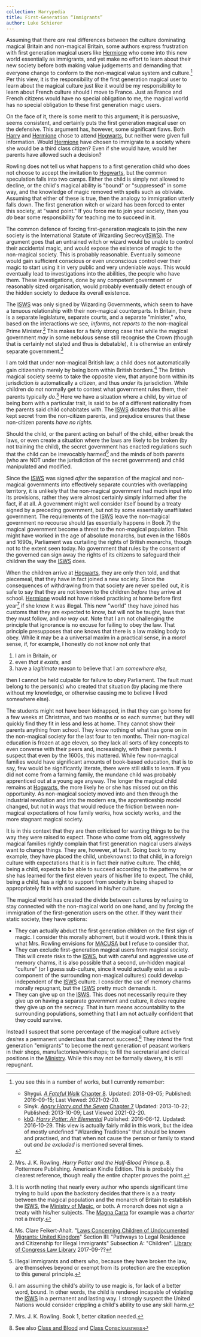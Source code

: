 ```yaml
---
collection: Harrypedia
title: First-Generation “Immigrants” 
author: Luke Schierer
---
```


Assuming that there *are* real differences between the culture dominating
magical Britain and non-magical Britain, some authors express 
frustration with first generation magical users like [Hermione] who 
come into this new world essentially as immigrants, and yet make no 
effort to learn about their new society before both making value 
judgements and demanding that everyone change to conform to the 
non-magical value system and culture.[^210220-2] Per this view, it is 
the responsibility of the first generation magical user to learn about 
the magical culture just like it would be my responsibility to learn about
French culture should I move to France. Just as France and French 
citizens would have no special obligation to me, the magical world has 
no special obligation to these first generation magic users.  

On the face of it, there is some merit to this argument; it is 
persuasive, seems consistent, and certainly puts the first generation 
magical user on the defensive.  This argument has, however, some 
significant flaws.  Both [Harry] and [Hermione] chose to attend 
[Hogwarts], but neither were given full information. Would [Hermione] 
have chosen to immigrate to a society where she would be a third
class citizen?  Even if she would have, would her parents have allowed 
such a decision?  

Rowling does not tell us what happens to a first generation child who does 
not choose to accept the invitation to [Hogwarts], but the common 
speculation falls into two camps.  Either the child is simply not 
allowed to decline, or the child's magical ability is "bound" or 
"suppressed" in some way, and the knowledge of magic removed with 
spells such as obliviate.  Assuming that either of these is true, then 
the analogy to immigration utterly falls down.  The first generation
witch or wizard has been forced to enter this society, at "wand point." 
If you force me to join your society, then you *do* bear some 
responsibility for teaching me to succeed in it.  

The common defence of forcing first-generation magicals to join the new 
society is the International Statute of Wizarding Secrecy\([ISWS]\).  The 
argument goes that an untrained witch or wizard would be unable to 
control their accidental magic, and would expose the existence of magic 
to the non-magical society.  This is probably reasonable.  Eventually 
someone would gain sufficient conscious or even unconscious control 
over their magic to start using it in very public and very undeniable 
ways.  This would eventually lead to investigations into the abilities, 
the people who have them. These investigations, done by any competent 
government or reasonably sized organisation, would probably eventually
detect enough of the hidden society to deduce its overall existence. 

The [ISWS] was only signed by Wizarding Governments, which seem to have a 
tenuous relationship with their non-magical counterparts.  In Britain, 
there is a separate legislature, separate courts, and a separate 
"minister," who, based on the interactions we see, *informs*, not 
*reports to* the non-magical Prime Minister.[^210323-5]  This makes for 
a fairly strong case that while the magical government *may* in some 
nebulous sense still recognise the Crown (though that is certainly not 
stated and thus is debatable), it is otherwise an entirely separate 
government.[^240508-1]  

I am told that under non-magical British law, a child does not 
automatically gain citizenship merely by being born within British 
borders.[^210323-6] The British magical society seems to take the 
opposite view, that anyone born within its jurisdiction *is* 
automatically a citizen, and thus *under* its jurisdiction.  While 
children do not normally get to contest what government rules them, 
their parents typically *do*.[^240508-2] Here we have a situation where a child, by virtue of being 
born with a particular trait, is said to be of a different nationality 
from the parents said child cohabitates with. The [ISWS] dictates that 
this all be kept secret from the non-citizen parents, and prejudice 
ensures that these non-citizen parents *have no rights.* 

[^240508-2]: Illegal immigrants and others who, because they have broken the law, are themselves beyond or exempt from its protection are the exception to this general principle. 

Should the child, or the parent acting on behalf of the child, either 
break the laws, or even create a situation where the laws are likely to 
be broken (by not training the child), the secret government has 
enacted regulations such that the child can be irrevocably harmed[^240508-3] and the minds of both parents (who are 
NOT under the jurisdiction of the secret government) and child 
manipulated and modified. 

[^240508-3]: I am assuming the child's ability to use magic is, for lack of a better word, bound.  In other words, the child is rendered incapable of violating the [ISWS] in a permanent and lasting way. I strongly suspect the United Nations would consider crippling a child's ability to use any skill harm. 

Since the [ISWS] was signed *after* the separation of the magical and 
non-magical governments into effectively separate countries with 
overlapping territory, it is unlikely that the non-magical government 
had much input into its provisions, rather they were almost certainly 
simply informed after the fact, if at all.  A government might well 
consider itself bound by a treaty signed by a preceding government, but 
not by some essentially unaffiliated government.  The requirements of 
the [ISWS] leave the non-magical government no recourse should (as 
essentially happens in Book 7) the magical government become a threat 
to the non-magical population. This might have worked in the age of 
absolute monarchs, but even in the 1680s and 1690s, Parliament was 
curtailing the rights of British monarchs, though not to the extent seen 
today. No government that rules by the consent of the governed can sign 
away the rights of its citizens to safeguard their children the way the 
[ISWS] does. 

When the children arrive at [Hogwarts], they are only then told, and 
that piecemeal, that they have in fact joined a new society.  Since 
the consequences of withdrawing from that society are never spelled out,
it is safe to say that they are not known to the children *before* they 
arrive at school.  [Hermione] would not have risked practising at home 
before first year[^210323-8] if she knew it was illegal.  This new 
"world" they have joined has customs that they are expected to know, 
but will not be taught, laws that they must follow, and *no way out*.  Note that I am not challenging the principle that ignorance is no excuse for failing to obey the law.  That principle presupposes that one knows that there is a law making body to obey.  While it may be a a universal maxim in a practical sense, in a *moral* sense, if, for example, I honestly do not know not only that 
 1. I am in Britain, or 
 2. even *that it exists,* and 
 3. have a *legitimate* reason to believe that I am *somewhere else,* 

then I cannot be held culpable for failure to obey Parliament.  The fault must belong to the person(s) who created that situation (by placing me there without my knowledge, or otherwise causing me to believe I lived somewhere else). 

[Hermione]: <../../people/Granger/Hermione_Jean/>

[Hogwarts]: <../../hogwarts>

The students might not have been kidnapped, in that they can go home for a few 
weeks at Christmas, and two months or so each summer, but they will 
quickly find they fit in less and less at home.  They cannot show their 
parents anything from school. They know nothing of what has gone on in 
the non-magical society for the last four to ten months. Their 
non-magical education is frozen at age eleven, so they lack all sorts 
of key concepts to even converse with their peers and, increasingly, 
with their parents.  I suspect that even by the 1600s, this mattered.  While few non-magical families would have significant amounts of book-based education, that is to say, few would be significantly literate, there were still skills to learn.  If you did not come from a farming family, the mundane child was probably apprenticed out at a 
young age anyway.  The longer the magical child remains at [Hogwarts], the more likely he or she has missed out on this opportunity.  As non-magical society moved into and then 
through the industrial revolution and into the modern era, the apprenticeship model changed, but not in ways that would reduce the friction between non-magical expectations of how family works, how society works, and 
the more stagnant magical society. 

It is in this context that they are then criticised for wanting things 
to be the way they were raised to expect. Those who come from old, 
aggressively magical families rightly complain that first generation 
magical users always want to change things.  They are, however, at 
fault.  Going back to my example, they have placed the child, unbeknownst to that child, in a foreign culture with expectations that it is in fact their native culture.  The child, being a child, expects to be able to succeed according to the patterns he or she has learned for the first eleven years of his/her life to expect.  The child, being a child, has a right to support from society in being shaped to appropriately fit in with and succeed in his/her culture.  

The magical world has created the divide between cultures by refusing to stay 
connected with the non-magical world on one hand, and by *forcing* the 
immigration of the first-generation users on the other.  If they want 
their static society, they have options:

* They can actually abduct the first generation children on the first 
  sign of magic.  I consider this morally abhorrent, but it would 
  work.  I think this is what Mrs. Rowling envisions for [MACUSA] but I 
  refuse to consider that.
* They can exclude first-generation magical users from magical society. 
  This  will create risks to the [ISWS], but with careful and aggressive 
  use of memory charms, it is also possible that a second, un-hidden 
  magical "culture" (or I guess sub-culture, since it would actually 
  exist as a sub-component of the surrounding non-magical cultures) 
  could develop independent of the [ISWS] culture. I consider the use of 
  memory charms morally repugnant, but the [ISWS] pretty much demands it. 
* They can give up on the [ISWS].  This does not necessarily require they 
  give up on having a separate government and culture, it *does* 
  require they give up on the secrecy.  That in turn means 
  accountability to the surrounding populations, something that I am 
  not actually confident that they could survive.  

Instead I suspect that some percentage of the magical culture actively *desires* a permanent underclass that cannot succeed.[^240508-4]  They *intend* the first generation "emigrants" to become the next generation of peasant workers in their shops, manufactories/workshops; to fill the secretarial and clerical positions in the [Ministry].  While this may not be formally slavery, it is still repugnant. 

[^240508-4]: See also [Class and Blood](../class_and_blood/) and [Class Consciousness](../class_consciousness/)

[Ministry]: ../government/

[MACUSA]: <../../macusa>

[Harry]: <../../people/Potter/Harry_James/>

[^210323-5]: Mrs. J. K. Rowling. _Harry Potter and the Half-Blood Prince_
    p. 8. Pottermore Publishing. American Kindle Edition. 
    This is probably the clearest reference, though really the entire 
    chapter proves the point.

[^210323-6]: Ms. Clare Feikert-Ahalt. 
    "[Laws Concerning Children of Undocumented Migrants: United Kingdom](https://www.loc.gov/law/help/undocumented-migrants/uk.php)"
    Section III: "Pathways to Legal Residence and Citizenship for Illegal
    Immigrants" Subsection A: "Children".
    [Library of Congress Law Library](https://www.loc.gov/law)
    2017-09-?? 

[^210323-7]: [Harry Potter Wiki](https://harrypotter.fandom.com/).
    "[International Statute of Wizarding Secrecy]https://harrypotter.fandom.com/wiki/International_Statute_of_Wizarding_Secrecy)"
    Last Edited: 2021-01-18. Last Viewed: 2021-03-23.

[^210323-8]: Mrs. J. K. Rowling. Book 1, better citation needed. 

[^210220-2]: you see this in a number of works, but I currently remember:
    * Shygui. _[A Fateful Walk](https://www.fanfiction.net/s/12150047)_ 
        [Chapter 8](https://www.fanfiction.net/s/12150047/8/A-Fateful-Walk). 
        Updated: 2018-09-05; Published: 2016-09-15; Last Viewed: 2021-02-20.
    * Sinyk. _[Angry Harry and the Seven](https://www.fanfiction.net/s/9750991)_
        [Chapter 7](https://www.fanfiction.net/s/9750991/17/Angry-Harry-and-the-Seven)
        Updated: 2013-10-22; Published: 2013-10-09; Last Viewed 2021-02-20.
    * [kb0](https://www.fanfiction.net/u/1251524/kb0). _[Harry Potter: Air Elemental](https://www.fanfiction.net/s/11995519/)_ Published: 2016-06-12. Updated: 2016-10-29. 
       This view is actually fairly mild in this work, but the idea of mostly undefined "Wizarding Traditions" that 
       should be known and practised, and that when not cause the person or family to stand out *and be excluded*
       is mentioned several times.

[^240508-1]: It is worth noting that nearly every author who spends significant time trying to build upon the backstory decides that there is a a *treaty* between the magical population and the monarch of Britain to establish the [ISWS], the [Ministry of Magic], or both.   A monarch does not sign a treaty with his/her subjects.  The [Magna Carta] for example was a *charter* not a *treaty*. 

[Magna Carta]: https://www.parliament.uk/magnacarta/

[ISWS]: ../international_statute_of_secrecy/

[Ministry of Magic]: ../government/